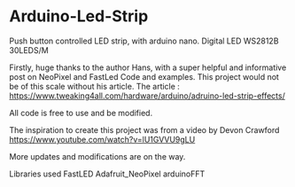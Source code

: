 # Arduino-Led-Strip
Push button controlled LED strip, with arduino nano.
Digital LED WS2812B 30LEDS/M 

Firstly, huge thanks to the author Hans, with a super helpful and informative post on NeoPixel and FastLed Code and examples. This project would not be of this scale without his article.
The article  :  https://www.tweaking4all.com/hardware/arduino/adruino-led-strip-effects/

All code is free to use and be modified.

The inspiration to create this project was from a video by Devon Crawford 
https://www.youtube.com/watch?v=lU1GVVU9gLU



More updates and modifications are on the way.

Libraries used
FastLED
Adafruit_NeoPixel
arduinoFFT
